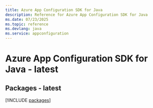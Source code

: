 ```yaml
---
title: Azure App Configuration SDK for Java
description: Reference for Azure App Configuration SDK for Java
ms.date: 07/23/2025
ms.topic: reference
ms.devlang: java
ms.service: appconfiguration
---
```

# Azure App Configuration SDK for Java - latest
## Packages - latest
[!INCLUDE [packages](app-configuration-index.md)]